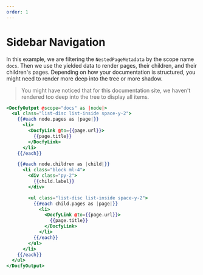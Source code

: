 ```yaml
---
order: 1
---
```

# Sidebar Navigation

In this example, we are filtering the `NestedPageMetadata` by the scope name `docs`.
Then we use the yielded data to render pages, their children, and their children's
pages. Depending on how your documentation is structured, you might need to render
more deep into the tree or more shadow.

> You might have noticed that for this documentation site, we haven't rendered
> too deep into the tree to display all items.

```hbs template
<DocfyOutput @scope="docs" as |node|>
  <ul class="list-disc list-inside space-y-2">
    {{#each node.pages as |page|}}
      <li>
        <DocfyLink @to={{page.url}}>
          {{page.title}}
        </DocfyLink>
      </li>
    {{/each}}

    {{#each node.children as |child|}}
      <li class="block ml-4">
        <div class="py-2">
          {{child.label}}
        </div>

        <ul class="list-disc list-inside space-y-2">
          {{#each child.pages as |page|}}
            <li>
              <DocfyLink @to={{page.url}}>
                {{page.title}}
              </DocfyLink>
            </li>
          {{/each}}
        </ul>
      </li>
    {{/each}}
  </ul>
</DocfyOutput>
```


